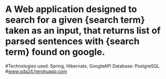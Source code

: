 # A Web application designed to search for a given {search term} taken as an input, that returns list of parsed sentences with {search term} found on google.
#Technologies used: Spring, Hibernate, GoogleAPI
Database: PostgreSQL
#www.sda24.herokuapp.com
